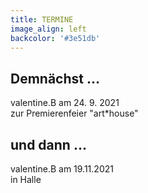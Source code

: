 ```yaml
---
title: TERMINE
image_align: left
backcolor: '#3e51db'
---
```


## **Demnächst …**

valentine.B am 24. 9. 2021 <br>
zur Premierenfeier "art*house"<br>

## **und dann …**

valentine.B am 19.11.2021<br>
in Halle <br>
